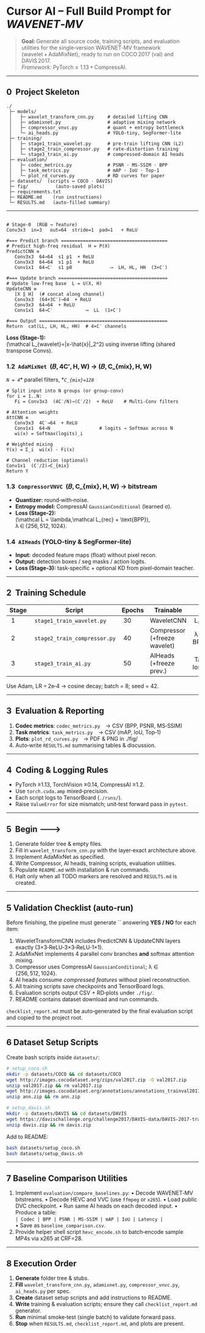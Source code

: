# Cursor AI – **Full Build Prompt** for *WAVENET‑MV*

> **Goal:** Generate all source code, training scripts, and evaluation utilities for the single‑version WAVENET‑MV framework (wavelet + AdaMixNet), ready to run on COCO 2017 (val) and DAVIS 2017.\
> *Framework:* PyTorch ≥ 1.13 + CompressAI.

---

## 0  Project Skeleton

```
./
 ├─ models/
 │   ├─ wavelet_transform_cnn.py     # detailed lifting CNN
 │   ├─ adamixnet.py                 # adaptive mixing network
 │   ├─ compressor_vnvc.py           # quant + entropy bottleneck
 │   └─ ai_heads.py                  # YOLO‑tiny, SegFormer‑lite
 ├─ training/
 │   ├─ stage1_train_wavelet.py      # pre‑train lifting CNN (L2)
 │   ├─ stage2_train_compressor.py   # rate‑distortion training
 │   └─ stage3_train_ai.py           # compressed‑domain AI heads
 ├─ evaluation/
 │   ├─ codec_metrics.py             # PSNR · MS‑SSIM · BPP
 │   ├─ task_metrics.py              # mAP · IoU · Top‑1
 │   └─ plot_rd_curves.py            # RD curves for paper
 ├─ datasets/  (scripts ↔ COCO · DAVIS)
 ├─ fig/          (auto‑saved plots)
 ├─ requirements.txt
 ├─ README.md    (run instructions)
 └─ RESULTS.md   (auto‑filled summary)
```

---

##

```
# Stage‑0  (RGB → feature)
Conv3x3  in=3   out=64  stride=1  pad=1   + ReLU

#=== Predict branch =======================================
# Predict high‑freq residual  H = P(X)
PredictCNN ≡
   Conv3x3  64→64  s1 p1  + ReLU
   Conv3x3  64→64  s1 p1  + ReLU
   Conv1x1  64→C′  s1 p0              ⟶  LH, HL, HH  (3×C′)

#=== Update branch ========================================
# Update low‑freq base  L = U(X, H)
UpdateCNN ≡
   [X ‖ H]  (# concat along channel)
   Conv3x3  (64+3C′)→64  + ReLU
   Conv3x3  64→64  + ReLU
   Conv1x1  64→C′            ⟶  LL  (1×C′)

#=== Output ===============================================
Return  cat(LL, LH, HL, HH)  # 4×C′ channels
```

**Loss (Stage‑1):**\
\(\mathcal L_{wavelet}=\|x-\hat{x}\|_2^2\)  using inverse lifting (shared transpose Convs).

### 1.2  `AdaMixNet`  (𝐵, 4C′, H, W) → (𝐵, C\_{mix}, H, W)

*`N = 4`*\* parallel filters, \**`C_{mix}=128`*

```
# Split input into N groups (or group‑conv)
for i = 1..N:
   Fi = Conv3x3  (4C′/N)→(C′/2)  + ReLU    # Multi‑Conv filters

# Attention weights
AttCNN ≡
   Conv3x3  4C′→64  + ReLU
   Conv1x1  64→N                  # logits → Softmax across N
   wi(x) = Softmax(logits)_i

# Weighted mixing
Y(x) = Σ_i  wi(x) · Fi(x)

# Channel reduction (optional)
Conv1x1  (C′/2)→C_{mix}
Return Y
```

### 1.3  `CompressorVNVC`  (𝐵, C\_{mix}, H, W) → bitstream

- **Quantizer:** round‑with‑noise.
- **Entropy model:** CompressAI `GaussianConditional` (learned σ).
- **Loss (Stage‑2):**\
  \(\mathcal L = \lambda\,\mathcal L_{rec} + \text{BPP}\),  λ ∈ {256, 512, 1024}.

### 1.4  `AIHeads`  (YOLO‑tiny & SegFormer‑lite)

- **Input:** decoded feature maps (float) without pixel recon.
- **Output:** detection boxes / seg masks / action logits.
- **Loss (Stage‑3):** task‑specific + optional KD from pixel‑domain teacher.

---

## 2  Training Schedule

| Stage  | Script                        | Epochs | Trainable                    | Loss        |
| ------ | ----------------------------- | ------ | ---------------------------- | ----------- |
|  1     |  `stage1_train_wavelet.py`    |  30    | WaveletCNN                   |  L₂ recon   |
|  2     |  `stage2_train_compressor.py` |  40    | Compressor (+freeze wavelet) |  λ·L₂ + BPP |
|  3     |  `stage3_train_ai.py`         |  50    | AIHeads (+freeze prev.)      |  Task loss  |

Use Adam, LR = 2e‑4 → cosine decay; batch = 8; seed = 42.

---

## 3  Evaluation & Reporting

1. **Codec metrics**: `codec_metrics.py` → CSV (BPP, PSNR, MS‑SSIM)
2. **Task metrics**: `task_metrics.py` → CSV (mAP, IoU, Top‑1)
3. **Plots**: `plot_rd_curves.py` → PDF & PNG in ./fig/
4. Auto‑write `RESULTS.md` summarising tables & discussion.

---

## 4  Coding & Logging Rules

- PyTorch ≥1.13, TorchVision ≥0.14, CompressAI ≥1.2.
- Use `torch.cuda.amp` mixed‑precision.
- Each script logs to TensorBoard (`./runs/`).
- Raise `ValueError` for size mismatch; unit‑test forward pass in `pytest`.

---

## 5  Begin 🡒

1. Generate folder tree & empty files.
2. Fill in `wavelet_transform_cnn.py` with the layer‑exact architecture above.
3. Implement AdaMixNet as specified.
4. Write Compressor, AI heads, training scripts, evaluation utilities.
5. Populate `README.md` with installation & run commands.
6. Halt only when all TODO markers are resolved and `RESULTS.md` is created.

---

## 5  Validation Checklist (auto‑run)

Before finishing, the pipeline must generate `` answering **YES / NO** for each item:

1. WaveletTransformCNN includes PredictCNN & UpdateCNN layers exactly (3×3‑ReLU‑3×3‑ReLU‑1×1).
2. AdaMixNet implements 4 parallel conv branches **and** softmax attention mixing.
3. Compressor uses CompressAI `GaussianConditional`; λ ∈ {256, 512, 1024}.
4. AI heads consume *compressed features* without pixel reconstruction.
5. All training scripts save checkpoints and TensorBoard logs.
6. Evaluation scripts output CSV + RD‑plots under `./fig/`.
7. README contains dataset download and run commands.

`checklist_report.md` must be auto‑generated by the final evaluation script and copied to the project root.

---

## 6  Dataset Setup Scripts

Create bash scripts inside `datasets/`:

```bash
# setup_coco.sh
mkdir -p datasets/COCO && cd datasets/COCO
wget http://images.cocodataset.org/zips/val2017.zip -O val2017.zip
unzip val2017.zip && rm val2017.zip
wget http://images.cocodataset.org/annotations/annotations_trainval2017.zip -O ann.zip
unzip ann.zip && rm ann.zip
```

```bash
# setup_davis.sh
mkdir -p datasets/DAVIS && cd datasets/DAVIS
wget https://davischallenge.org/challenge2017/DAVIS-data/DAVIS-2017-trainval-480p.zip -O davis.zip
unzip davis.zip && rm davis.zip
```

Add to README:

```bash
bash datasets/setup_coco.sh
bash datasets/setup_davis.sh
```

---

## 7  Baseline Comparison Utilities

1. Implement `evaluation/compare_baselines.py`: • Decode WAVENET‑MV bitstreams. • Decode HEVC and VVC (use `ffmpeg` or `x265`). • Load public DVC checkpoint. • Run same AI heads on each decoded input. • Produce a table:\
   `| Codec | BPP | PSNR | MS‑SSIM | mAP | IoU | Latency |`\
   • Save as `baseline_comparison.csv`.
2. Provide helper shell script `hevc_encode.sh` to batch‑encode sample MP4s via x265 at CRF=28.

---

## 8  Execution Order

1. **Generate** folder tree & stubs.
2. **Fill** `wavelet_transform_cnn.py`, `adamixnet.py`, `compressor_vnvc.py`, `ai_heads.py` per spec.
3. **Create** dataset setup scripts and add instructions to README.
4. **Write** training & evaluation scripts; ensure they call `checklist_report.md` generator.
5. **Run** minimal smoke‑test (single batch) to validate forward pass.
6. **Stop** when `RESULTS.md`, `checklist_report.md`, and plots are present.

